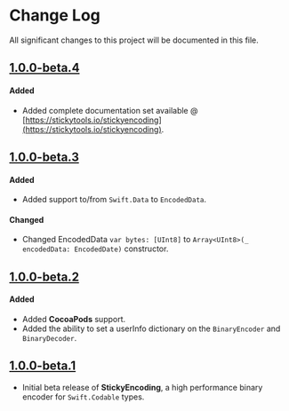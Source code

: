 # Change Log
All significant changes to this project will be documented in this file.

## [1.0.0-beta.4](https://github.com/stickytools/sticky-encoding/tree/1.0.0-beta.4)

#### Added
- Added complete documentation set available @ [https://stickytools.io/stickyencoding](https://stickytools.io/stickyencoding).

## [1.0.0-beta.3](https://github.com/stickytools/sticky-encoding/tree/1.0.0-beta.3)

#### Added
- Added support to/from `Swift.Data` to `EncodedData`.

#### Changed
- Changed EncodedData `var bytes: [UInt8]` to `Array<UInt8>(_ encodedData: EncodedDate)` constructor.

## [1.0.0-beta.2](https://github.com/stickytools/sticky-encoding/tree/1.0.0-beta.2)

#### Added
- Added **CocoaPods** support.
- Added the ability to set a userInfo dictionary on the `BinaryEncoder` and `BinaryDecoder`.

## [1.0.0-beta.1](https://github.com/stickytools/sticky-encoding/tree/1.0.0-beta.1)

- Initial beta release of **StickyEncoding**, a high performance binary encoder for `Swift.Codable` types.
